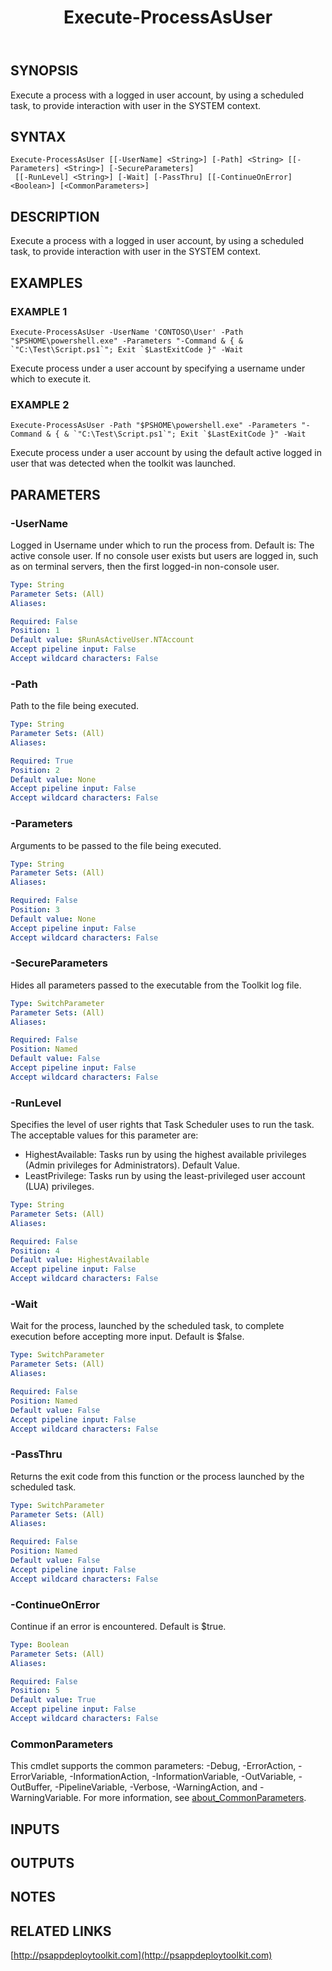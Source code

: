 ﻿---
title: Execute-ProcessAsUser
editLink: false
isShowComments: false
external help file: PSAppDeployToolkit-help.xml
Module Name: PSAppDeployToolkit
online version: http://psappdeploytoolkit.com
schema: 2.0.0
---

## SYNOPSIS
Execute a process with a logged in user account, by using a scheduled task, to provide interaction with user in the SYSTEM context.

## SYNTAX

```
Execute-ProcessAsUser [[-UserName] <String>] [-Path] <String> [[-Parameters] <String>] [-SecureParameters]
 [[-RunLevel] <String>] [-Wait] [-PassThru] [[-ContinueOnError] <Boolean>] [<CommonParameters>]
```

## DESCRIPTION
Execute a process with a logged in user account, by using a scheduled task, to provide interaction with user in the SYSTEM context.

## EXAMPLES

### EXAMPLE 1
```
Execute-ProcessAsUser -UserName 'CONTOSO\User' -Path "$PSHOME\powershell.exe" -Parameters "-Command & { & `"C:\Test\Script.ps1`"; Exit `$LastExitCode }" -Wait
```

Execute process under a user account by specifying a username under which to execute it.

### EXAMPLE 2
```
Execute-ProcessAsUser -Path "$PSHOME\powershell.exe" -Parameters "-Command & { & `"C:\Test\Script.ps1`"; Exit `$LastExitCode }" -Wait
```

Execute process under a user account by using the default active logged in user that was detected when the toolkit was launched.

## PARAMETERS

### -UserName
Logged in Username under which to run the process from.
Default is: The active console user.
If no console user exists but users are logged in, such as on terminal servers, then the first logged-in non-console user.

```yaml
Type: String
Parameter Sets: (All)
Aliases:

Required: False
Position: 1
Default value: $RunAsActiveUser.NTAccount
Accept pipeline input: False
Accept wildcard characters: False
```

### -Path
Path to the file being executed.

```yaml
Type: String
Parameter Sets: (All)
Aliases:

Required: True
Position: 2
Default value: None
Accept pipeline input: False
Accept wildcard characters: False
```

### -Parameters
Arguments to be passed to the file being executed.

```yaml
Type: String
Parameter Sets: (All)
Aliases:

Required: False
Position: 3
Default value: None
Accept pipeline input: False
Accept wildcard characters: False
```

### -SecureParameters
Hides all parameters passed to the executable from the Toolkit log file.

```yaml
Type: SwitchParameter
Parameter Sets: (All)
Aliases:

Required: False
Position: Named
Default value: False
Accept pipeline input: False
Accept wildcard characters: False
```

### -RunLevel
Specifies the level of user rights that Task Scheduler uses to run the task.
The acceptable values for this parameter are:
- HighestAvailable: Tasks run by using the highest available privileges (Admin privileges for Administrators).
Default Value.
- LeastPrivilege: Tasks run by using the least-privileged user account (LUA) privileges.

```yaml
Type: String
Parameter Sets: (All)
Aliases:

Required: False
Position: 4
Default value: HighestAvailable
Accept pipeline input: False
Accept wildcard characters: False
```

### -Wait
Wait for the process, launched by the scheduled task, to complete execution before accepting more input.
Default is $false.

```yaml
Type: SwitchParameter
Parameter Sets: (All)
Aliases:

Required: False
Position: Named
Default value: False
Accept pipeline input: False
Accept wildcard characters: False
```

### -PassThru
Returns the exit code from this function or the process launched by the scheduled task.

```yaml
Type: SwitchParameter
Parameter Sets: (All)
Aliases:

Required: False
Position: Named
Default value: False
Accept pipeline input: False
Accept wildcard characters: False
```

### -ContinueOnError
Continue if an error is encountered.
Default is $true.

```yaml
Type: Boolean
Parameter Sets: (All)
Aliases:

Required: False
Position: 5
Default value: True
Accept pipeline input: False
Accept wildcard characters: False
```

### CommonParameters
This cmdlet supports the common parameters: -Debug, -ErrorAction, -ErrorVariable, -InformationAction, -InformationVariable, -OutVariable, -OutBuffer, -PipelineVariable, -Verbose, -WarningAction, and -WarningVariable. For more information, see [about_CommonParameters](http://go.microsoft.com/fwlink/?LinkID=113216).

## INPUTS

## OUTPUTS

## NOTES

## RELATED LINKS

[http://psappdeploytoolkit.com](http://psappdeploytoolkit.com)

